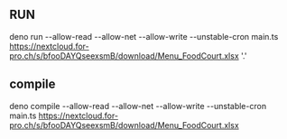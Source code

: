 ## RUN
deno run        --allow-read --allow-net --allow-write --unstable-cron main.ts https://nextcloud.for-pro.ch/s/bfooDAYQseexsmB/download/Menu_FoodCourt.xlsx '.'

## compile
deno compile    --allow-read --allow-net --allow-write --unstable-cron main.ts https://nextcloud.for-pro.ch/s/bfooDAYQseexsmB/download/Menu_FoodCourt.xlsx
